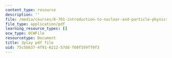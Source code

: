 ```yaml
---
content_type: resource
description: ''
file: /media/courses/8-701-introduction-to-nuclear-and-particle-physics-fall-2020/75c5b6374f91621257ddf60f559ff9f3_wB5BYYEOPVA.pdf
file_type: application/pdf
learning_resource_types: []
ocw_type: OCWFile
resourcetype: Document
title: 3play pdf file
uid: 75c5b637-4f91-6212-57dd-f60f559ff9f3
---
```

